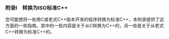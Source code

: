 ### 附录I　转换为ISO标准C++

您可能想将一些用C或老式C++版本开发的程序转换为标准C++，本附录提供了这方面的一些指南。其中的一些内容是关于从C转换为C++的，另一些是关于从老式C++转换为标准C++的。

